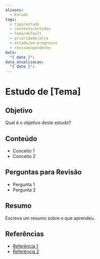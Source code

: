 ```yaml
---
aliases:
  - Estudo
tags:
  - tipo/estudo
  - contexto/estudos
  - tema/default
  - prioridade/alta
  - estado/em-progresso
  - revisao/pendente
data:
  "{ date }": 
data_atualizacao:
  "{ date }":
---
```


# Estudo de [Tema]

## Objetivo
Qual é o objetivo deste estudo?

## Conteúdo
- Conceito 1
- Conceito 2

## Perguntas para Revisão
- Pergunta 1
- Pergunta 2

## Resumo
Escreva um resumo sobre o que aprendeu.

## Referências
- [Referência 1](link)
- [Referência 2](link)
